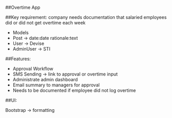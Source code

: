 ##Overtime App

##Key requirement: company needs documentation that salaried employees did or did not get overtime each week

- Models
- Post -> date:date rationale:text
- User -> Devise
- AdminUser -> STI

##Features:

- Approval Workflow
- SMS Sending -> link to approval or overtime input
- Administrate admin dashboard
- Email summary to managers for approval
- Needs to be documented if employee did not log overtime

##UI:

Bootstrap -> formatting